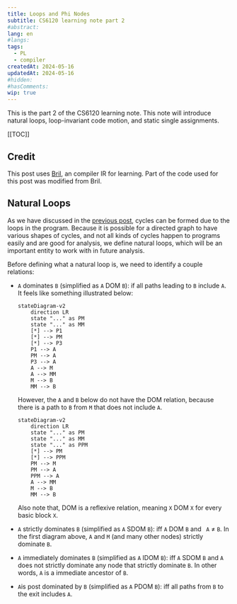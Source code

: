```yaml
---
title: Loops and Phi Nodes
subtitle: CS6120 learning note part 2
#abstract:
lang: en
#langs:
tags:
  - PL
  - compiler
createdAt: 2024-05-16
updatedAt: 2024-05-16
#hidden:
#hasComments:
wip: true
---
```


This is the part 2 of the CS6120 learning note. This note will introduce natural
loops, loop-invariant code motion, and static single assignments.

<!-- more -->

[[TOC]]

## Credit

This post uses [Bril](https://capra.cs.cornell.edu/bril/intro.html),
an compiler IR for learning. Part of the code used for this post was modified
from Bril.

## Natural Loops

As we have discussed in the [previous post](/posts/2024/fantastic-cfgs/part1/),
cycles can be formed due to the loops in the program.
Because it is possible for a directed graph to have various
shapes of cycles, and not all kinds of cycles happen to programs easily and are
good for analysis, we define natural loops, which will be an important entity to
work with in future analysis.

Before defining what a natural loop is, we need to identify a couple relations:

- `A` dominates `B` (simplified as `A` DOM `B`): if all paths leading to `B`
  include `A`. It feels like something illustrated below:

  ```mermaid
  stateDiagram-v2
      direction LR
      state "..." as PM
      state "..." as MM
      [*] --> P1
      [*] --> PM
      [*] --> P3
      P1 --> A
      PM --> A
      P3 --> A
      A --> M
      A --> MM
      M --> B
      MM --> B
  ```

  However, the `A` and `B` below do not have the DOM relation, because there is
  a path to `B` from `M` that does not include `A`.

  ```mermaid
  stateDiagram-v2
      direction LR
      state "..." as PM
      state "..." as MM
      state "..." as PPM
      [*] --> PM
      [*] --> PPM
      PM --> M
      PM --> A
      PPM --> A
      A --> MM
      M --> B
      MM --> B
  ```

  Also note that, DOM is a reflexive relation, meaning `X` DOM `X` for every
  basic block `X`.

- `A` strictly dominates `B` (simplified as `A` SDOM `B`): iff `A` DOM `B` and `
A` $\ne$ `B`. In the first diagram above, `A` and `M` (and many other nodes)
  strictly dominate `B`.
- `A` immediately dominates `B` (simplified as `A` IDOM `B`): iff `A` SDOM `B`
  and `A` does not strictly dominate any node that strictly dominate `B`. In
  other words, `A` is a immediate ancestor of `B`.
- `A`is post dominated by `B` (simplified as `A` PDOM `B`): iff all paths
  from `B` to the exit includes `A`.

<DominanceExamples />
